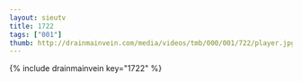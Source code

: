 ```yaml
--- 
layout: sieutv
title: 1722
tags: ["001"]
thumb: http://drainmainvein.com/media/videos/tmb/000/001/722/player.jpg
---
```

{% include drainmainvein key="1722" %} 
